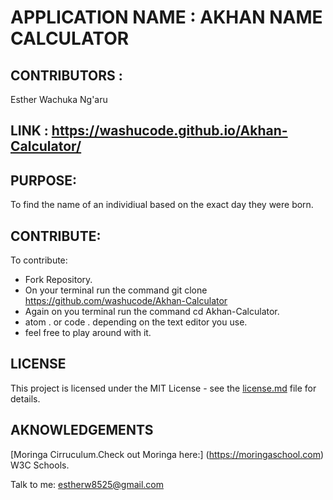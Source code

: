         

# APPLICATION NAME : AKHAN NAME CALCULATOR
    
## CONTRIBUTORS : 

Esther Wachuka Ng'aru

## LINK : https://washucode.github.io/Akhan-Calculator/

    
## PURPOSE: 
To find the name of an individiual based on the exact day they were born.
  
## CONTRIBUTE:

To contribute:
 * Fork Repository.
 * On your terminal run the command git clone https://github.com/washucode/Akhan-Calculator
 * Again on you terminal run the command cd Akhan-Calculator.
 * atom . or code . depending on the text editor you use.
 * feel free to play around with it.

## LICENSE

This project is licensed under the MIT License - see the [license.md](license.md) file for details.

## AKNOWLEDGEMENTS

[Moringa Cirruculum.Check out Moringa here:] (https://moringaschool.com)
W3C Schools.




Talk to me: estherw8525@gmail.com
